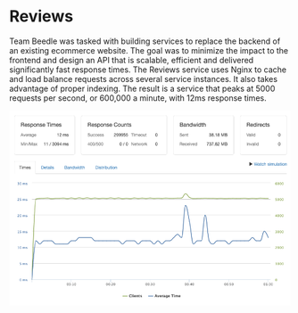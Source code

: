# Reviews

Team Beedle was tasked with building services to replace the backend of an existing ecommerce website. The goal was to minimize the impact to the frontend and design an API that is scalable, efficient and delivered significantly fast response times. The Reviews service uses Nginx to cache and load balance requests across several service instances. It also takes advantage of proper indexing. The result is a service that peaks at 5000 requests per second, or 600,000 a minute, with 12ms response times.

![loader1](https://github.com/team-beedle/reviews/blob/main/images/loader1.png?raw=true)
